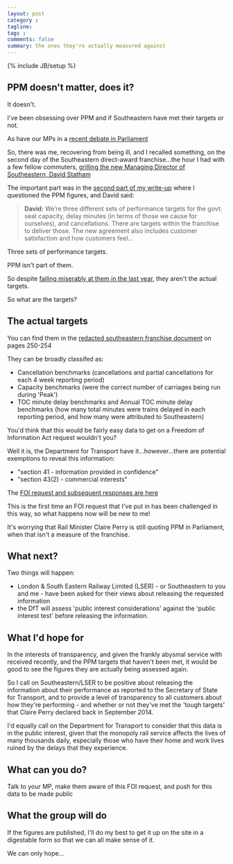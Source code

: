 ```yaml
---
layout: post
category : 
tagline: 
tags : 
comments: false
summary: the ones they're actually measured against
---
```


{% include JB/setup %}

## PPM doesn't matter, does it?

It doesn't.

I've been obsessing over PPM and if Southeastern have met their targets or not.

As have our MPs in a [recent debate in Parliament](https://hansard.digiminster.com/commons/2016-03-02/debates/16030288000001/SoutheasternTrainServices)

So, there was me, recovering from being ill, and I recalled something, on the second day of the Southeastern direct-award franchise...the hour I had with a few fellow commuters, [grilling the new Managing Director of Southeastern, David Statham](http://philrogers.me/1013a)

The important part was in the [second part of my write-up](http://philrogers.me/1014a) where I questioned the PPM figures, and David said:

> <b>David:</b> We’re three different sets of performance targets for the govt: seat capacity, delay minutes (in terms of those we cause for ourselves), and cancellations. There are targets within the franchise to deliver those. The new agreement also includes customer satisfaction and how customers feel…

Three sets of performance targets.

PPM isn't part of them.

So despite [failing miserably at them in the last year](http://serailaction.uk/2016-01-19-Southeastern-performance.html), they aren't the actual targets.

So what are the targets?

## The actual targets

You can find them in the [redacted southeastern franchise document](https://www.gov.uk/government/uploads/system/uploads/attachment_data/file/485668/red_lser-rail-franchise-agreement.pdf) on pages 250-254

They can be broadly classifed as:

- Cancellation benchmarks (cancellations and partial cancellations for each 4 week reporting period)
- Capacity benchmarks (were the correct number of carriages being run during 'Peak')
- TOC minute delay benchmarks and Annual TOC minute delay benchmarks (how many total minutes were trains delayed in each reporting period, and how many were attributed to Southeastern)

You'd think that this would be fairly easy data to get on a Freedom of Information Act request wouldn't you?

Well it is, the Department for Transport have it...however...there are potential exemptions to reveal this information:

- "section 41 - information provided in confidence"
- "section 43(2) - commercial interests"

The [FOI request and subsequent responses are here](https://www.whatdotheyknow.com/request/performance_stats_for_southeaste#incoming-779556)

This is the first time an FOI request that I've put in has been challenged in this way, so what happens now will be new to me!

It's worrying that Rail Minister Claire Perry is still quoting PPM in Parliament, when that isn't a measure of the franchise.

## What next?

Two things will happen:

- London & South Eastern Railway Limited (LSER) - or Southeastern to you and me - have been asked for their views about releasing the requested information
- the DfT will assess 'public interest considerations' against the 'public interest test' before releasing the information.

## What I'd hope for

In the interests of transparency, and given the frankly abysmal service with received recently, and the PPM targets that haven't been met, it would be good to see the figures they are actually being assessed again.

So I call on Southeastern/LSER to be positive about releasing the information about their performance as reported to the Secretary of State for Transport, and to provide a level of transparency to all customers about how they're performing - and whether or not they've met the 'tough targets' that Claire Perry declared back in September 2014.

I'd equally call on the Department for Transport to consider that this data is in the public interest, given that the monopoly rail service affects the lives of many thousands daily, especially those who have their home and work lives ruined by the delays that they experience.

## What can you do?

Talk to your MP, make them aware of this FOI request, and push for this data to be made public

## What the group will do

If the figures are published, I'll do my best to get it up on the site in a digestable form so that we can all make sense of it.

We can only hope...

